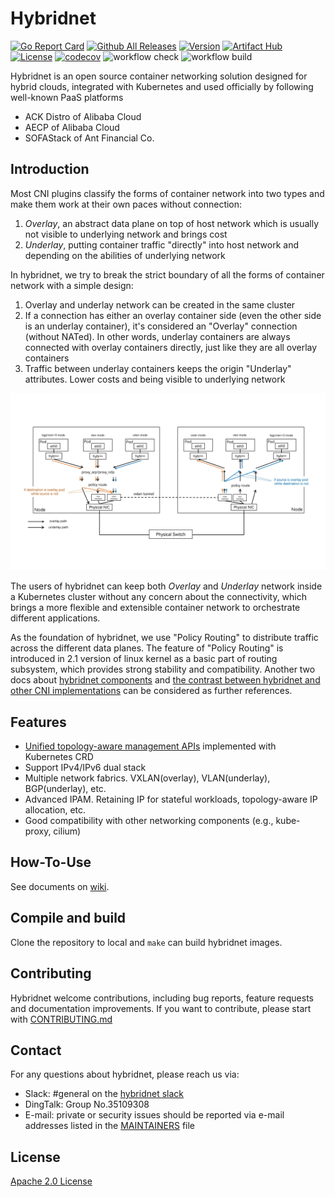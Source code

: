 # Hybridnet

[![Go Report Card](https://goreportcard.com/badge/github.com/alibaba/hybridnet)](https://goreportcard.com/report/github.com/alibaba/hybridnet)
[![Github All Releases](https://img.shields.io/docker/pulls/hybridnetdev/hybridnet.svg)](https://hub.docker.com/r/hybridnetdev/hybridnet/tags)
[![Version](https://img.shields.io/github/v/release/alibaba/hybridnet)](https://github.com/alibaba/hybridnet/releases)
[![Artifact Hub](https://img.shields.io/endpoint?url=https://artifacthub.io/badge/repository/hybridnet)](https://artifacthub.io/packages/search?repo=hybridnet)
[![License](https://img.shields.io/github/license/alibaba/hybridnet)](https://www.apache.org/licenses/LICENSE-2.0.html)
[![codecov](https://codecov.io/gh/alibaba/hybridnet/branch/main/graphs/badge.svg)](https://codecov.io/gh/alibaba/hybridnet)
![workflow check](https://github.com/alibaba/hybridnet/actions/workflows/check.yml/badge.svg)
![workflow build](https://github.com/alibaba/hybridnet/actions/workflows/build.yml/badge.svg)

Hybridnet is an open source container networking solution designed for hybrid clouds, integrated with Kubernetes and used officially by following well-known PaaS platforms

- ACK Distro of Alibaba Cloud
- AECP of Alibaba Cloud
- SOFAStack of Ant Financial Co.


## Introduction

Most CNI plugins classify the forms of container network into two types and make them work at their own paces without connection:
1. *Overlay*, an abstract data plane on top of host network which is usually not visible to underlying network and brings cost
2. *Underlay*, putting container traffic "directly" into host network and depending on the abilities of underlying network

In hybridnet, we try to break the strict boundary of all the forms of container network with a simple design:
1. Overlay and underlay network can be created in the same cluster
2. If a connection has either an overlay container side (even the other side is an underlay container), it's considered an "Overlay" connection (without NATed). In other words, underlay containers are always connected with overlay containers directly, just like they are all overlay containers
3. Traffic between underlay containers keeps the origin "Underlay" attributes. Lower costs and being visible to underlying network

![datapath](/docs/images/datapath.jpeg)

The users of hybridnet can keep both *Overlay* and *Underlay* network inside a Kubernetes cluster without any concern about the connectivity, which brings a more flexible and extensible container network to orchestrate different applications.

As the foundation of hybridnet, we use "Policy Routing" to distribute traffic across the different data planes. The feature of "Policy Routing" is introduced in 2.1 version of linux kernel as a basic part of routing subsystem, which provides strong stability and compatibility. Another two docs about [hybridnet components](/docs/components.md) and [the contrast between hybridnet and other CNI implementations](/docs/other-implementations.md) can be considered as further references.

## Features

- [Unified topology-aware management APIs](/docs/crd.md) implemented with Kubernetes CRD
- Support IPv4/IPv6 dual stack
- Multiple network fabrics. VXLAN(overlay), VLAN(underlay), BGP(underlay), etc.
- Advanced IPAM. Retaining IP for stateful workloads, topology-aware IP allocation, etc.
- Good compatibility with other networking components (e.g., kube-proxy, cilium)

## How-To-Use

See documents on [wiki](https://github.com/alibaba/hybridnet/wiki).

## Compile and build

Clone the repository to local and `make` can build hybridnet images.

## Contributing

Hybridnet welcome contributions, including bug reports, feature requests and documentation improvements.
If you want to contribute, please start with [CONTRIBUTING.md](CONTRIBUTING.md)

## Contact

For any questions about hybridnet, please reach us via:

- Slack: #general on the [hybridnet slack](https://hybridnetworkspace.slack.com)
- DingTalk: Group No.35109308
- E-mail: private or security issues should be reported via e-mail addresses listed in the [MAINTAINERS](MAINTAINERS) file

## License

[Apache 2.0 License](LICENSE)